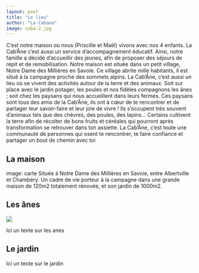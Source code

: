 ```yaml
---
layout: post
title: "Le lieu"
author: "La-Cabane"
image: cuba-2.jpg
---
```


C’est notre maison où nous (Priscille et Maël) vivons avec nos 4 enfants. La Cab’Âne c’est aussi un service d’accompagnement éducatif.
Ainsi, notre famille a décidé d’accueillir des jeunes, afin de proposer des séjours de répit et de remobilisation.
Notre maison est située dans un petit village, Notre Dame des Millières en Savoie. Ce village abrite mille habitants, il est situé à la campagne proche des sommets alpins.
La Cab’Âne, c’est aussi un lieu où se vivent des activités autour de la terre et des animaux. Soit sur place avec le jardin potager, les poules et nos fidèles compagnons les ânes ; soit chez les paysans qui nous accueillent dans leurs fermes.
Ces paysans sont tous des amis de la Cab’Âne, ils ont à cœur de te rencontrer et de partager leur savoir-faire et leur joie de vivre ! Ils s’occupent très souvent d’animaux tels que des chèvres, des poules, des lapins... Certains cultivent la terre afin de récolter de bons fruits et céréales qui pourront après transformation se retrouver dans ton assiette.
La Cab’Âne, c’est toute une communauté de personnes qui osent te rencontrer, te faire confiance et partager un bout de chemin avec toi

## La maison
image: carte
Située à Notre Dame des Millières en Savoie, entre Albertville et Chambéry.
Un cadre de vie porteur à la campagne dans une grande maison de 120m2 totalement rénovée, et son jardin de 1000m2.

## Les ânes

<img src="{{ site.github.url }}/assets/img/arctic-1.jpg">

Ici un texte sur les anes

## Le jardin

Ici un texte sur le jardin

